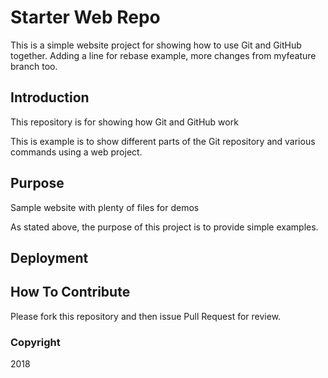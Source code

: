 # Starter Web Repo

This is a simple website project for 
showing how to use Git and GitHub together.
Adding a line for rebase example, more changes 
from myfeature branch too.

## Introduction

This repository is for showing how Git and GitHub work

This is example is to show different parts of the 
Git repository and various commands using a web project.

## Purpose

Sample website with plenty of files for demos

As stated above, the purpose of this project is to provide simple examples.

## Deployment

## How To Contribute

Please fork this repository and then issue Pull Request for review.

### Copyright

 2018
